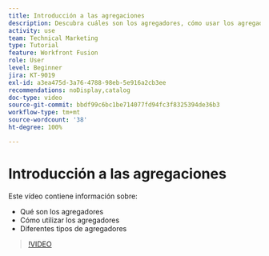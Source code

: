 ```yaml
---
title: Introducción a las agregaciones
description: Descubra cuáles son los agregadores, cómo usar los agregadores y los distintos tipos de agregadores en  [!DNL Adobe Workfront Fusion].
activity: use
team: Technical Marketing
type: Tutorial
feature: Workfront Fusion
role: User
level: Beginner
jira: KT-9019
exl-id: a3ea475d-3a76-4788-98eb-5e916a2cb3ee
recommendations: noDisplay,catalog
doc-type: video
source-git-commit: bbdf99c6bc1be714077fd94fc3f8325394de36b3
workflow-type: tm+mt
source-wordcount: '38'
ht-degree: 100%

---
```


# Introducción a las agregaciones

Este vídeo contiene información sobre:

* Qué son los agregadores
* Cómo utilizar los agregadores
* Diferentes tipos de agregadores

>[!VIDEO](https://video.tv.adobe.com/v/3417284/?quality=12&learn=on&enablevpops=1&captions=spa)
